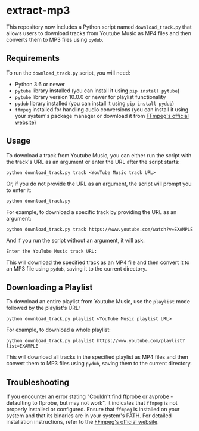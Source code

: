 # extract-mp3

This repository now includes a Python script named `download_track.py` that allows users to download tracks from Youtube Music as MP4 files and then converts them to MP3 files using `pydub`.

## Requirements

To run the `download_track.py` script, you will need:
- Python 3.6 or newer
- `pytube` library installed (you can install it using `pip install pytube`)
- `pytube` library version 10.0.0 or newer for playlist functionality
- `pydub` library installed (you can install it using `pip install pydub`)
- `ffmpeg` installed for handling audio conversions (you can install it using your system's package manager or download it from [FFmpeg's official website](https://ffmpeg.org/download.html))

## Usage

To download a track from Youtube Music, you can either run the script with the track's URL as an argument or enter the URL after the script starts:

```
python download_track.py track <YouTube Music track URL>
```

Or, if you do not provide the URL as an argument, the script will prompt you to enter it:

```
python download_track.py
```

For example, to download a specific track by providing the URL as an argument:

```
python download_track.py track https://www.youtube.com/watch?v=EXAMPLE
```

And if you run the script without an argument, it will ask:

```
Enter the YouTube Music track URL:
```

This will download the specified track as an MP4 file and then convert it to an MP3 file using `pydub`, saving it to the current directory.

## Downloading a Playlist

To download an entire playlist from Youtube Music, use the `playlist` mode followed by the playlist's URL:

```
python download_track.py playlist <YouTube Music playlist URL>
```

For example, to download a whole playlist:

```
python download_track.py playlist https://www.youtube.com/playlist?list=EXAMPLE
```

This will download all tracks in the specified playlist as MP4 files and then convert them to MP3 files using `pydub`, saving them to the current directory.

## Troubleshooting

If you encounter an error stating "Couldn't find ffprobe or avprobe - defaulting to ffprobe, but may not work", it indicates that `ffmpeg` is not properly installed or configured. Ensure that `ffmpeg` is installed on your system and that its binaries are in your system's PATH. For detailed installation instructions, refer to the [FFmpeg's official website](https://ffmpeg.org/download.html).
